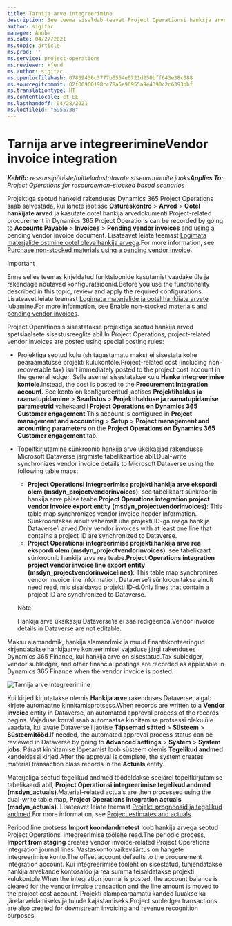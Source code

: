 ```yaml
---
title: Tarnija arve integreerimine
description: See teema sisaldab teavet Project Operationsi hankija arvete integreerimise kohta.
author: sigitac
manager: Annbe
ms.date: 04/27/2021
ms.topic: article
ms.prod: ''
ms.service: project-operations
ms.reviewer: kfend
ms.author: sigitac
ms.openlocfilehash: 07839436c3777b0554e0721d250bff643e38c088
ms.sourcegitcommit: 02f00960198cc78a5e96955a9e4390c2c6393bbf
ms.translationtype: HT
ms.contentlocale: et-EE
ms.lasthandoff: 04/28/2021
ms.locfileid: "5955738"
---
```

# <a name="vendor-invoice-integration"></a><span data-ttu-id="0e767-103">Tarnija arve integreerimine</span><span class="sxs-lookup"><span data-stu-id="0e767-103">Vendor invoice integration</span></span>

<span data-ttu-id="0e767-104">_**Kehtib:** ressursipõhiste/mitteladustatavate stsenaariumite jaoks_</span><span class="sxs-lookup"><span data-stu-id="0e767-104">_**Applies To:** Project Operations for resource/non-stocked based scenarios_</span></span>

<span data-ttu-id="0e767-105">Projektiga seotud hankeid rakenduses Dynamics 365 Project Operations saab salvestada, kui lähete jaotisse **Ostureskontro** > **Arved** > **Ootel hankijate arved** ja kasutate ootel hankija arvedokumenti.</span><span class="sxs-lookup"><span data-stu-id="0e767-105">Project-related procurement in Dynamics 365 Project Operations can be recorded by going to **Accounts Payable** > **Invoices** > **Pending vendor invoices** and using a pending vendor invoice document.</span></span> <span data-ttu-id="0e767-106">Lisateavet leiate teemast [Logimata materjalide ostmine ootel oleva hankija arvega](../procurement/pending-vendor-invoices.md).</span><span class="sxs-lookup"><span data-stu-id="0e767-106">For more information, see [Purchase non-stocked materials using a pending vendor invoice](../procurement/pending-vendor-invoices.md).</span></span>

> [!IMPORTANT]
> <span data-ttu-id="0e767-107">Enne selles teemas kirjeldatud funktsioonide kasutamist vaadake üle ja rakendage nõutavad konfiguratsioonid.</span><span class="sxs-lookup"><span data-stu-id="0e767-107">Before you use the functionality described in this topic, review and apply the required configurations.</span></span> <span data-ttu-id="0e767-108">Lisateavet leiate teemast [Logimata materjalide ja ootel hankijate arvete lubamine](../procurement/configure-materials-nonstocked.md).</span><span class="sxs-lookup"><span data-stu-id="0e767-108">For more information, see [Enable non-stocked materials and pending vendor invoices](../procurement/configure-materials-nonstocked.md).</span></span>

<span data-ttu-id="0e767-109">Project Operationsis sisestatakse projektiga seotud hankija arved spetsiaalsete sisestusreeglite abil.</span><span class="sxs-lookup"><span data-stu-id="0e767-109">In Project Operations, project-related vendor invoices are posted using special posting rules:</span></span>

- <span data-ttu-id="0e767-110">Projektiga seotud kulu (sh tagastamatu maks) ei sisestata kohe pearaamatusse projekti kulukontole.</span><span class="sxs-lookup"><span data-stu-id="0e767-110">Project-related cost (including non-recoverable tax) isn't immediately posted to the project cost account in the general ledger.</span></span> <span data-ttu-id="0e767-111">Selle asemel sisestatakse kulu **Hanke integreerimise kontole**.</span><span class="sxs-lookup"><span data-stu-id="0e767-111">Instead, the cost is posted to the **Procurement integration account**.</span></span> <span data-ttu-id="0e767-112">See konto on konfigureeritud jaotises **Projektihaldus ja raamatupidamine** > **Seadistus** > **Projektihalduse ja raamatupidamise parameetrid** vahekaardil **Project Operations on Dynamics 365 Customer engagement**.</span><span class="sxs-lookup"><span data-stu-id="0e767-112">This account is configured in **Project management and accounting** > **Setup** > **Project management and accounting parameters** on the **Project Operations on Dynamics 365 Customer engagement** tab.</span></span>
- <span data-ttu-id="0e767-113">Topeltkirjutamine sünkroonib hankija arve üksikasjad rakendusse Microsoft Dataverse järgmiste tabelikaartide abil.</span><span class="sxs-lookup"><span data-stu-id="0e767-113">Dual-write synchronizes vendor invoice details to Microsoft Dataverse using the following table maps:</span></span>

     - <span data-ttu-id="0e767-114">**Project Operationsi integreerimise projekti hankija arve ekspordi olem (msdyn_projectvendorinvoices)**: see tabelikaart sünkroonib hankija arve päise teabe.</span><span class="sxs-lookup"><span data-stu-id="0e767-114">**Project Operations integration project vendor invoice export entity (msdyn_projectvendorinvoices)**: This table map synchronizes vendor invoice header information.</span></span> <span data-ttu-id="0e767-115">Sünkroonitakse ainult vähemalt ühe projekti ID-ga reaga hankija Dataverse’i arved.</span><span class="sxs-lookup"><span data-stu-id="0e767-115">Only vendor invoices with at least one line that contains a project ID are synchronized to Dataverse.</span></span>
     - <span data-ttu-id="0e767-116">**Project Operationsi integreerimise projekti hankija arve rea ekspordi olem (msdyn_projectvendorinvoices)**: see tabelikaart sünkroonib hankija arve rea teabe.</span><span class="sxs-lookup"><span data-stu-id="0e767-116">**Project Operations integration project vendor invoice line export entity (msdyn_projectvendorinvoicelines)**: This table map synchronizes vendor invoice line information.</span></span> <span data-ttu-id="0e767-117">Dataverse’i sünkroonitakse ainult need read, mis sisaldavad projekti ID-d.</span><span class="sxs-lookup"><span data-stu-id="0e767-117">Only lines that contain a project ID are synchronized to Dataverse.</span></span>

     > [!NOTE]
     > <span data-ttu-id="0e767-118">Hankija arve üksikasju Dataverse’is ei saa redigeerida.</span><span class="sxs-lookup"><span data-stu-id="0e767-118">Vendor invoice details in Dataverse are not editable.</span></span>

<span data-ttu-id="0e767-119">Maksu alamandmik, hankija alamandmik ja muud finantskonteeringud kirjendatakse hankijaarve konteerimisel vajaduse järgi rakenduses Dynamics 365 Finance, kui hankija arve on sisestatud.</span><span class="sxs-lookup"><span data-stu-id="0e767-119">Tax subledger, vendor subledger, and other financial postings are recorded as applicable in Dynamics 365 Finance when the vendor invoice is posted.</span></span>

![Tarnija arve integreerimine](media/DW7VendorInvoice.png)

<span data-ttu-id="0e767-121">Kui kirjed kirjutatakse olemis **Hankija arve** rakenduses Dataverse, algab kirjete automaatne kinnitamisprotsess.</span><span class="sxs-lookup"><span data-stu-id="0e767-121">When records are written to a **Vendor invoice** entity in Dataverse, an automated approval process of the records begins.</span></span> <span data-ttu-id="0e767-122">Vajaduse korral saab automaatse kinnitamise protsessi oleku üle vaadata, kui avate Dataverse’i jaotise **Täpsemad sätted** > **Süsteem** > **Süsteemitööd**.</span><span class="sxs-lookup"><span data-stu-id="0e767-122">If needed, the automated approval process status can be reviewed in Dataverse by going to **Advanced settings** > **System** > **System jobs**.</span></span> <span data-ttu-id="0e767-123">Pärast kinnitamise lõpetamist loob süsteem olemis **Tegelikud andmed** kandeklassi kirjed.</span><span class="sxs-lookup"><span data-stu-id="0e767-123">After the approval is complete, the system creates material transaction class records in the **Actuals** entity.</span></span>

<span data-ttu-id="0e767-124">Materjaliga seotud tegelikud andmed töödeldakse seejärel topeltkirjutamise tabelikaardi abil, **Project Operationsi integreerimise tegelikud andmed (msdyn_actuals)**.</span><span class="sxs-lookup"><span data-stu-id="0e767-124">Material-related actuals are then processed using the dual-write table map, **Project Operations integration actuals (msdyn_actuals)**.</span></span> <span data-ttu-id="0e767-125">Lisateavet leiate teemast [Projekti prognoosid ja tegelikud andmed](resource-dual-write-estimates-actuals.md).</span><span class="sxs-lookup"><span data-stu-id="0e767-125">For more information, see [Project estimates and actuals](resource-dual-write-estimates-actuals.md).</span></span>

<span data-ttu-id="0e767-126">Perioodiline protsess **Import koondandmetest** loob hankija arvega seotud Project Operationsi integreerimise töölehe read.</span><span class="sxs-lookup"><span data-stu-id="0e767-126">The periodic process, **Import from staging** creates vendor invoice-related Project Operations integration journal lines.</span></span> <span data-ttu-id="0e767-127">Vastaskonto vaikeväärtus on hangete integreerimise konto.</span><span class="sxs-lookup"><span data-stu-id="0e767-127">The offset account defaults to the procurement integration account.</span></span> <span data-ttu-id="0e767-128">Kui integreerimise tööleht on sisestatud, tühjendatakse hankija arvekande kontosaldo ja rea summa teisaldatakse projekti kulukontole.</span><span class="sxs-lookup"><span data-stu-id="0e767-128">When the integration journal is posted, the account balance is cleared for the vendor invoice transaction and the line amount is moved to the project cost account.</span></span> <span data-ttu-id="0e767-129">Projekti alampearaamatu kanded luuakse ka järelarveldamiseks ja tulude kajastamiseks.</span><span class="sxs-lookup"><span data-stu-id="0e767-129">Project subledger transactions are also created for downstream invoicing and revenue recognition purposes.</span></span>
